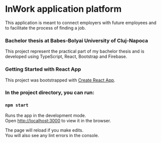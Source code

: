 # InWork application platform

This application is meant to connect employers with future employees and to facilitate the process of finding a job.

### Bachelor thesis at Babes-Bolyai University of Cluj-Napoca
This project represent the practical part of my bachelor thesis and is developed using TypeScript, React, Bootstrap and Firebase.


### Getting Started with React App

This project was bootstrapped with [Create React App](https://github.com/facebook/create-react-app).

### In the project directory, you can run:

### `npm start`

Runs the app in the development mode.\
Open [http://localhost:3000](http://localhost:3000) to view it in the browser.

The page will reload if you make edits.\
You will also see any lint errors in the console.
